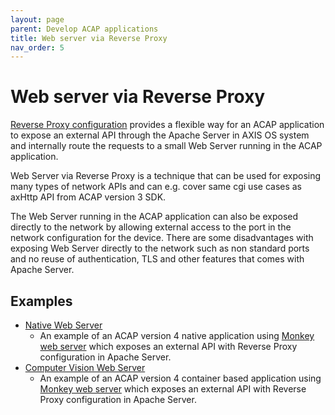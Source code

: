 ```yaml
---
layout: page
parent: Develop ACAP applications
title: Web server via Reverse Proxy
nav_order: 5
---
```


# Web server via Reverse Proxy

[Reverse Proxy configuration](https://httpd.apache.org/docs/2.4/howto/reverse_proxy.html) provides a flexible way for an ACAP application to expose an external API through the Apache Server in AXIS OS system and internally route the requests to a small Web Server running in the ACAP application.

Web Server via Reverse Proxy is a technique that can be used for exposing many types of network APIs and can e.g. cover same cgi use cases as axHttp API from ACAP version 3 SDK.

The Web Server running in the ACAP application can also be exposed directly to the network by allowing external access to the port in the network configuration for the device. There are some disadvantages with exposing Web Server directly to the network such as non standard ports and no reuse of authentication, TLS and other features that comes with Apache Server.

## Examples

- [Native Web Server](https://github.com/AxisCommunications/acap-native-sdk-examples/tree/main/web-server)
  - An example of an ACAP version 4 native application using [Monkey web server](https://github.com/monkey/monkey) which exposes an external API with Reverse Proxy configuration in Apache Server.
- [Computer Vision Web Server](https://github.com/AxisCommunications/acap-computer-vision-sdk-examples/tree/main/web-server)
  - An example of an ACAP version 4 container based application using [Monkey web server](https://github.com/monkey/monkey) which exposes an external API with Reverse Proxy configuration in Apache Server.
